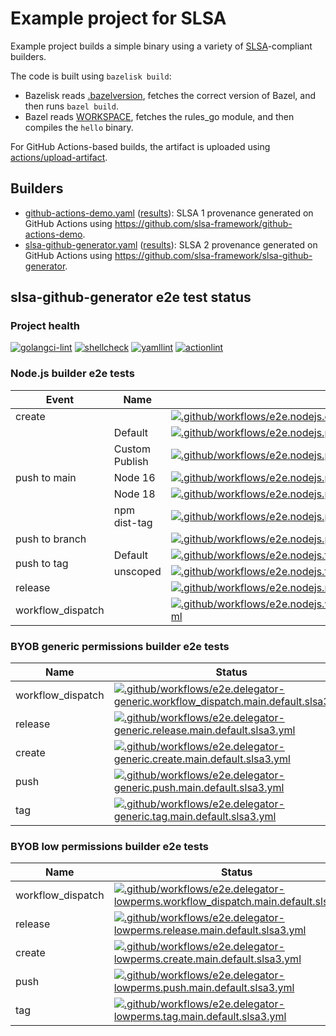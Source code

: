 # Example project for SLSA

Example project builds a simple binary using a variety of [SLSA]-compliant
builders.

The code is built using `bazelisk build`:

- Bazelisk reads [.bazelversion], fetches the correct version of Bazel, and
  then runs `bazel build`.
- Bazel reads [WORKSPACE], fetches the rules_go module, and then compiles the
  `hello` binary.

For GitHub Actions-based builds, the artifact is uploaded using
[actions/upload-artifact].

[.bazelversion]: .bazelversion
[SLSA]: https://slsa.dev
[WORKSPACE]: WORKSPACE
[actions/upload-artifact]: https://github.com/actions/upload-artifact

## Builders

- [github-actions-demo.yaml](.github/workflows/github-actions-demo.yaml)
  ([results](https://github.com/slsa-framework/example-package/actions/workflows/github-actions-demo.yaml)):
  SLSA 1 provenance generated on GitHub Actions using
  https://github.com/slsa-framework/github-actions-demo.
- [slsa-github-generator.yaml](.github/workflows/slsa-github-generator.yaml)
  ([results](https://github.com/slsa-framework/example-package/actions/workflows/slsa-github-generator.yaml)):
  SLSA 2 provenance generated on GitHub Actions using
  https://github.com/slsa-framework/slsa-github-generator.

## slsa-github-generator e2e test status

### Project health

[![golangci-lint](https://github.com/slsa-framework/example-package/actions/workflows/pre-submit.golangci-lint.yml/badge.svg)](https://github.com/slsa-framework/example-package/actions/workflows/pre-submit.golangci-lint.yml) [![shellcheck](https://github.com/slsa-framework/example-package/actions/workflows/pre-submit.shellcheck.yml/badge.svg)](https://github.com/slsa-framework/example-package/actions/workflows/pre-submit.shellcheck.yml) [![yamllint](https://github.com/slsa-framework/example-package/actions/workflows/pre-submit.yamllint.yml/badge.svg)](https://github.com/slsa-framework/example-package/actions/workflows/pre-submit.yamllint.yml) [![actionlint](https://github.com/slsa-framework/example-package/actions/workflows/pre-submit.actionlint.yml/badge.svg)](https://github.com/slsa-framework/example-package/actions/workflows/pre-submit.actionlint.yml)

### Node.js builder e2e tests

<table>
  <thead>
    <tr>
      <th>Event</th>
      <th>Name</th>
      <th>Status</th>
    </tr>
  </thead>
  <tbody>
    <tr>
      <td>create</td>
      <td></td>
      <td><a href="https://github.com/slsa-framework/example-package/actions/workflows/e2e.nodejs.create.main.default.slsa3.yml"><img alt=".github/workflows/e2e.nodejs.create.main.default.slsa3.yml" src="https://github.com/slsa-framework/example-package/actions/workflows/e2e.nodejs.create.main.default.slsa3.yml/badge.svg" /></a></td>
    </tr>
    <tr>
      <td rowspan="5">push to main</td>
      <td>Default</td>
      <td><a href="https://github.com/slsa-framework/example-package/actions/workflows/e2e.nodejs.push.main.default.slsa3.yml"><img alt=".github/workflows/e2e.nodejs.push.main.default.slsa3.yml" src="https://github.com/slsa-framework/example-package/actions/workflows/e2e.nodejs.push.main.default.slsa3.yml/badge.svg" /></a></td>
    </tr>
    <tr>
      <td>Custom Publish</td>
      <td><a href="https://github.com/slsa-framework/example-package/actions/workflows/e2e.nodejs.push.main.custom_publish.slsa3.yml"><img alt=".github/workflows/e2e.nodejs.push.main.custom_publish.slsa3.yml" src="https://github.com/slsa-framework/example-package/actions/workflows/e2e.nodejs.push.main.custom_publish.slsa3.yml/badge.svg" /></a></td>
    </tr>
    <tr>
      <td>Node 16</td>
      <td><a href="https://github.com/slsa-framework/example-package/actions/workflows/e2e.nodejs.push.main.node16.slsa3.yml"><img alt=".github/workflows/e2e.nodejs.push.main.node16.slsa3.yml" src="https://github.com/slsa-framework/example-package/actions/workflows/e2e.nodejs.push.main.node16.slsa3.yml/badge.svg" /></a></td>
    </tr>
    <tr>
      <td>Node 18</td>
      <td><a href="https://github.com/slsa-framework/example-package/actions/workflows/e2e.nodejs.push.main.node18.slsa3.yml"><img alt=".github/workflows/e2e.nodejs.push.main.node18.slsa3.yml" src="https://github.com/slsa-framework/example-package/actions/workflows/e2e.nodejs.push.main.node18.slsa3.yml/badge.svg" /></a></td>
    </tr>
    <tr>
      <td>npm dist-tag</td>
      <td><a href="https://github.com/slsa-framework/example-package/actions/workflows/e2e.nodejs.push.main.disttag.slsa3.yml"><img alt=".github/workflows/e2e.nodejs.push.main.disttag.slsa3.yml" src="https://github.com/slsa-framework/example-package/actions/workflows/e2e.nodejs.push.main.disttag.slsa3.yml/badge.svg" /></a></td>
    </tr>
    <tr>
      <td>push to branch</td>
      <td></td>
      <td><a href="https://github.com/slsa-framework/example-package/actions/workflows/e2e.nodejs.push.branch1.default.slsa3.yml"><img alt=".github/workflows/e2e.nodejs.push.branch1.default.slsa3.yml" src="https://github.com/slsa-framework/example-package/actions/workflows/e2e.nodejs.push.branch1.default.slsa3.yml/badge.svg?branch=branch1&event=push" /></a></td>
    </tr>
    <tr>
      <td rowspan="2">push to tag</td>
      <td>Default</td>
      <td><a href="https://github.com/slsa-framework/example-package/actions/workflows/e2e.nodejs.tag.main.default.slsa3.yml"><img alt=".github/workflows/e2e.nodejs.tag.main.default.slsa3.yml" src="https://github.com/slsa-framework/example-package/actions/workflows/e2e.nodejs.tag.main.default.slsa3.yml/badge.svg" /></a></td>
    </tr>
    <tr>
      <td>unscoped</td>
      <td><a href="https://github.com/slsa-framework/example-package/actions/workflows/e2e.nodejs.tag.main.unscoped.slsa3.yml"><img alt=".github/workflows/e2e.nodejs.tag.main.unscoped.slsa3.yml" src="https://github.com/slsa-framework/example-package/actions/workflows/e2e.nodejs.tag.main.unscoped.slsa3.yml/badge.svg" /></a></td>
    </tr>
    <tr>
      <td>release</td>
      <td></td>
      <td><a href="https://github.com/slsa-framework/example-package/actions/workflows/e2e.nodejs.release.main.default.slsa3.yml"><img alt=".github/workflows/e2e.nodejs.release.main.default.slsa3.yml" src="https://github.com/slsa-framework/example-package/actions/workflows/e2e.nodejs.release.main.default.slsa3.yml/badge.svg" /></a></td>
    </tr>
    <tr>
      <td>workflow_dispatch</td>
      <td></td>
      <td><a href="https://github.com/slsa-framework/example-package/actions/workflows/e2e.nodejs.workflow_dispatch.main.default.slsa3.yml"><img alt=".github/workflows/e2e.nodejs.workflow_dispatch.main.default.slsa3.yml" src="https://github.com/slsa-framework/example-package/actions/workflows/e2e.nodejs.workflow_dispatch.main.default.slsa3.yml/badge.svg" /></a></td>
    </tr>
  </tbody>
</table>

### BYOB generic permissions builder e2e tests

| Name              | Status                                                                                                                                                                                                                                                                                                                                                                  |
| ----------------- | ----------------------------------------------------------------------------------------------------------------------------------------------------------------------------------------------------------------------------------------------------------------------------------------------------------------------------------------------------------------------- |
| workflow_dispatch | [![.github/workflows/e2e.delegator-generic.workflow_dispatch.main.default.slsa3.yml](https://github.com/slsa-framework/example-package/actions/workflows/e2e.delegator-generic.workflow_dispatch.main.default.slsa3.yml/badge.svg)](https://github.com/slsa-framework/example-package/actions/workflows/e2e.delegator-generic.workflow_dispatch.main.default.slsa3.yml) |
| release           | [![.github/workflows/e2e.delegator-generic.release.main.default.slsa3.yml](https://github.com/slsa-framework/example-package/actions/workflows/e2e.delegator-generic.release.main.default.slsa3.yml/badge.svg)](https://github.com/slsa-framework/example-package/actions/workflows/e2e.delegator-generic.release.main.default.slsa3.yml)                               |
| create            | [![.github/workflows/e2e.delegator-generic.create.main.default.slsa3.yml](https://github.com/slsa-framework/example-package/actions/workflows/e2e.delegator-generic.create.main.default.slsa3.yml/badge.svg)](https://github.com/slsa-framework/example-package/actions/workflows/e2e.delegator-generic.create.main.default.slsa3.yml)                                  |
| push              | [![.github/workflows/e2e.delegator-generic.push.main.default.slsa3.yml](https://github.com/slsa-framework/example-package/actions/workflows/e2e.delegator-generic.push.main.default.slsa3.yml/badge.svg)](https://github.com/slsa-framework/example-package/actions/workflows/e2e.delegator-generic.push.main.default.slsa3.yml)                                        |
| tag               | [![.github/workflows/e2e.delegator-generic.tag.main.default.slsa3.yml](https://github.com/slsa-framework/example-package/actions/workflows/e2e.delegator-generic.tag.main.default.slsa3.yml/badge.svg)](https://github.com/slsa-framework/example-package/actions/workflows/e2e.delegator-generic.tag.main.default.slsa3.yml)                                           |

### BYOB low permissions builder e2e tests

| Name              | Status                                                                                                                                                                                                                                                                                                                                                                     |
| ----------------- | -------------------------------------------------------------------------------------------------------------------------------------------------------------------------------------------------------------------------------------------------------------------------------------------------------------------------------------------------------------------------- |
| workflow_dispatch | [![.github/workflows/e2e.delegator-lowperms.workflow_dispatch.main.default.slsa3.yml](https://github.com/slsa-framework/example-package/actions/workflows/e2e.delegator-lowperms.workflow_dispatch.main.default.slsa3.yml/badge.svg)](https://github.com/slsa-framework/example-package/actions/workflows/e2e.delegator-lowperms.workflow_dispatch.main.default.slsa3.yml) |
| release           | [![.github/workflows/e2e.delegator-lowperms.release.main.default.slsa3.yml](https://github.com/slsa-framework/example-package/actions/workflows/e2e.delegator-lowperms.release.main.default.slsa3.yml/badge.svg)](https://github.com/slsa-framework/example-package/actions/workflows/e2e.delegator-lowperms.release.main.default.slsa3.yml)                               |
| create            | [![.github/workflows/e2e.delegator-lowperms.create.main.default.slsa3.yml](https://github.com/slsa-framework/example-package/actions/workflows/e2e.delegator-lowperms.create.main.default.slsa3.yml/badge.svg)](https://github.com/slsa-framework/example-package/actions/workflows/e2e.delegator-lowperms.create.main.default.slsa3.yml)                                  |
| push              | [![.github/workflows/e2e.delegator-lowperms.push.main.default.slsa3.yml](https://github.com/slsa-framework/example-package/actions/workflows/e2e.delegator-lowperms.push.main.default.slsa3.yml/badge.svg)](https://github.com/slsa-framework/example-package/actions/workflows/e2e.delegator-lowperms.push.main.default.slsa3.yml)                                        |
| tag               | [![.github/workflows/e2e.delegator-lowperms.tag.main.default.slsa3.yml](https://github.com/slsa-framework/example-package/actions/workflows/e2e.delegator-lowperms.tag.main.default.slsa3.yml/badge.svg)](https://github.com/slsa-framework/example-package/actions/workflows/e2e.delegator-lowperms.tag.main.default.slsa3.yml)                                           |
